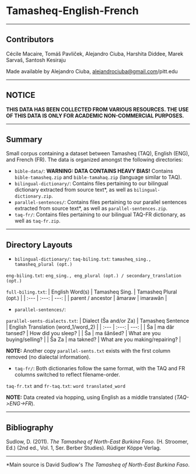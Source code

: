 # Tamasheq-English-French
***
## Contributors
Cécile Macaire, Tomáš Pavliček, Alejandro Ciuba, Harshita Diddee, Marek Sarvaš, Santosh Kesiraju

Made available by Alejandro Ciuba, alejandrociuba@gmail.com/pitt.edu
***
## NOTICE
**THIS DATA HAS BEEN COLLECTED FROM VARIOUS RESOURCES. THE USE OF THIS DATA IS ONLY FOR ACADEMIC NON-COMMERCIAL PURPOSES.**
***
## Summary
Small corpus containing a dataset between Tamasheq (TAQ), English (ENG), and French (FR). The data is organized amongst the following directories:
- `bible-data/`: **WARNING: DATA CONTAINS HEAVY BIAS!** Contains `bible-tamasheq.zip` and `bible-tamahaq.zip` (language similar to TAQ).
- `bilingual-dictionary/`: Contains files pertaining to our bilingual dictionary extracted from source text\*, as well as `bilingual-dictionary.zip`.
- `parallel-sentences/`: Contains files pertaining to our parallel sentences extracted from source text\*, as well as `parallel-sentences.zip`.
- `taq-fr/`: Contains files pertaining to our bilingual TAQ-FR dictionary, as well as `taq-fr.zip`.
***
## Directory Layouts
- `bilingual-dictionary/`:
`taq-biling.txt`:
`tamasheq_sing., tamasheq_plural (opt.)`

`eng-biling.txt`:
`eng_sing., eng_plural (opt.) / secondary_translation (opt.)`

`full-biling.txt`:
| English Word(s) | Tamasheq Sing. | Tamasheq Plural (opt.) |
| :--- | :---: | ---: |
| parent / ancestor | ămaraw | imarawăn |

- `parallel-sentences/`:

`parallel-sents-dialects.txt`:
| Dialect (Ša and/or Za) | Tamasheq Sentence | English Translation (word\_1/word\_2) |
| :--- | :---: | ---: |
| Ša | ma dăr tǝnsed? | How did you sleep? |
| Ša | ma šănšed? | What are you buying/selling? |
| Ša Za | ma tǝkned? | What are you making/repairing? |

**NOTE:** Another copy `parallel-sents.txt` exists with the first column removed (no dialectal information).

- `taq-fr/`: Both dictionaries follow the same format, with the TAQ and FR columns switched to reflect filename-order.

`taq-fr.txt` and `fr-taq.txt`:
`word translated_word`

**NOTE:** Data created via hopping, using English as a middle translated (_TAQ->ENG->FR_).

***
## Bibliography
Sudlow, D. (2011). _The Tamasheq of North-East Burkina Faso_. (H. Stroomer, Ed.) (2nd ed., Vol. 1, Ser. Berber Studies). Rüdiger Köppe Verlag.
***
\*Main source is David Sudlow's _The Tamasheq of North-East Burkina Faso_.